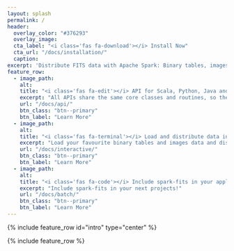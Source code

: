 ```yaml
---
layout: splash
permalink: /
header:
  overlay_color: "#376293"
  overlay_image:
  cta_label: "<i class='fas fa-download'></i> Install Now"
  cta_url: "/docs/installation/"
  caption:
excerpt: 'Distribute FITS data with Apache Spark: Binary tables, images and more! <br /><small><a href="https://github.com/astrolabsoftware/spark-fits/releases/tag/0.5.0">Latest release v0.5.0</a></small><br /> {::nomarkdown}<iframe style="display: inline-block;" src="https://ghbtns.com/github-btn.html?user=astrolabsoftware&repo=spark-fits&type=star&count=true&size=large" frameborder="0" scrolling="0" width="160px" height="30px"></iframe> <iframe style="display: inline-block;" src="https://ghbtns.com/github-btn.html?user=astrolabsoftware&repo=spark-fits&type=fork&count=true&size=large" frameborder="0" scrolling="0" width="158px" height="30px"></iframe>{:/nomarkdown}'
feature_row:
  - image_path:
    alt:
    title: "<i class='fas fa-edit'></i> API for Scala, Python, Java and R"
    excerpt: "All APIs share the same core classes and routines, so the ways to create DataFrame from all languages using spark-fits are identical."
    url: "/docs/api/"
    btn_class: "btn--primary"
    btn_label: "Learn More"
  - image_path:
    alt:
    title: "<i class='fas fa-terminal'></i> Load and distribute data interactively"
    excerpt: "Load your favourite binary tables and images data and distribute the data across machines using the spark-shell, pyspark, or jupyter notebook!"
    url: "/docs/interactive/"
    btn_class: "btn--primary"
    btn_label: "Learn More"
  - image_path:
    alt:
    title: "<i class='fas fa-code'></i> Include spark-fits in your application"
    excerpt: "Include spark-fits in your next projects!"
    url: "/docs/batch/"
    btn_class: "btn--primary"
    btn_label: "Learn More"
---
```


{% include feature_row id="intro" type="center" %}

{% include feature_row %}
